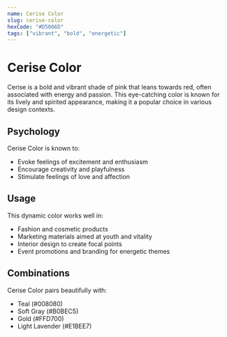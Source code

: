 ```yaml
---
name: Cerise Color
slug: cerise-color
hexCode: "#D5006D"
tags: ["vibrant", "bold", "energetic"]
---
```


# Cerise Color

Cerise is a bold and vibrant shade of pink that leans towards red, often associated with energy and passion. This eye-catching color is known for its lively and spirited appearance, making it a popular choice in various design contexts.

## Psychology

Cerise Color is known to:
- Evoke feelings of excitement and enthusiasm
- Encourage creativity and playfulness
- Stimulate feelings of love and affection

## Usage

This dynamic color works well in:
- Fashion and cosmetic products
- Marketing materials aimed at youth and vitality
- Interior design to create focal points
- Event promotions and branding for energetic themes

## Combinations

Cerise Color pairs beautifully with:
- Teal (#008080)
- Soft Gray (#B0BEC5)
- Gold (#FFD700)
- Light Lavender (#E1BEE7)